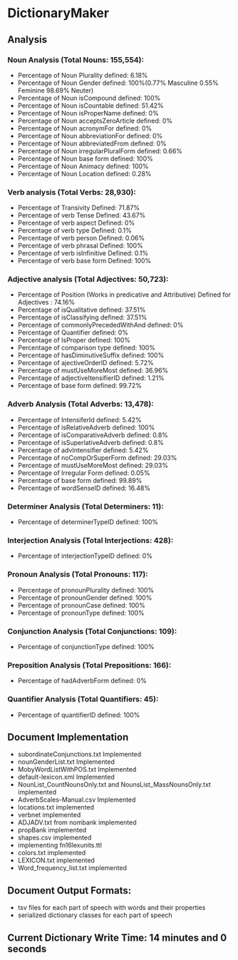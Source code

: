 # DictionaryMaker
## Analysis
### Noun Analysis (Total Nouns: 155,554):
- Percentage of Noun Plurality defined: 6.18%
- Percentage of Noun Gender defined: 100%(0.77% Masculine 0.55% Feminine 98.69% Neuter)
- Percentage of Noun isCompound defined: 100%
- Percentage of Noun isCountable defined: 51.42%
- Percentage of Noun isProperName defined: 0%
- Percentage of Noun acceptsZeroArticle defined: 0%
- Percentage of Noun acronymFor defined: 0%
- Percentage of Noun abbreviationFor defined: 0%
- Percentage of Noun abbreviatedFrom defined: 0%
- Percentage of Noun irregularPluralForm defined: 0.66%
- Percentage of Noun base form defined: 100%
- Percentage of Noun Animacy defined: 100%
- Percentage of Noun Location defined: 0.28%
### Verb analysis (Total Verbs: 28,930):
- Percentage of Transivity Defined: 71.87%
- Percentage of verb Tense Defined: 43.67%
- Percentage of verb aspect Defined: 0%
- Percentage of verb type Defined: 0.1%
- Percentage of verb person Defined: 0.06%
- Percentage of verb phrasal Defined: 100%
- Percentage of verb isInfinitive Defined: 0.1%
- Percentage of verb base form Defined: 100%
### Adjective analysis (Total Adjectives: 50,723):
- Percentage of Position (Works in predicative and Attributive) Defined for Adjectives : 74.16%
- Percentage of isQualitative defined: 37.51%
- Percentage of isClassifying defined: 37.51%
- Percentage of commonlyPrecededWithAnd defined: 0%
- Percentage of Quantifier defined: 0%
- Percentage of IsProper defined: 100%
- Percentage of comparison type defined: 100%
- Percentage of hasDiminutiveSuffix defined: 100%
- Percentage of ajectiveOrderID defined: 5.72%
- Percentage of mustUseMoreMost defined: 36.96%
- Percentage of adjectiveItensifierID defined: 1.21%
- Percentage of base form defined: 99.72%
### Adverb Analysis (Total Adverbs: 13,478): 
- Percentage of IntensiferId defined: 5.42%
- Percentage of isRelativeAdverb defined: 100%
- Percentage of isComparativeAdverb defined: 0.8%
- Percentage of isSuperlativeAdverb defined: 0.8%
- Percentage of advIntensifier defined: 5.42%
- Percentage of noCompOrSuperForm defined: 29.03%
- Percentage of mustUseMoreMost defined: 29.03%
- Percentage of Irregular Form defined: 0.05%
- Percentage of base form defined: 99.89%
- Percentage of wordSenseID defined: 16.48%
### Determiner Analysis (Total Determiners: 11): 
- Percentage of determinerTypeID defined: 100%
### Interjection Analysis (Total Interjections: 428): 
- Percentage of interjectionTypeID defined: 0%
### Pronoun Analysis (Total Pronouns: 117): 
- Percentage of pronounPlurality defined: 100%
- Percentage of pronounGender defined: 100%
- Percentage of pronounCase defined: 100%
- Percentage of pronounType defined: 100%
### Conjunction Analysis (Total Conjunctions: 109): 
- Percentage of conjunctionType defined: 100%
### Preposition Analysis (Total Prepositions: 166): 
- Percentage of hadAdverbForm defined: 0%
### Quantifier Analysis (Total Quantifiers: 45): 
- Percentage of quantifierID defined: 100%
## Document Implementation
- subordinateConjunctions.txt Implemented
- nounGenderList.txt Implemented 
- MobyWordListWithPOS.txt Implemented
- default-lexicon.xml Implemented
- NounList_CountNounsOnly.txt and NounsList_MassNounsOnly.txt implemented
- AdverbScales-Manual.csv Implemented
- locations.txt implemented
- verbnet implemented
- ADJADV.txt from nombank implemented
- propBank implemented
- shapes.csv implemented
- implementing fn16lexunits.ttl
- colors.txt implemented
- LEXICON.txt implemented
- Word_frequency_list.txt implemented
## Document Output Formats:
- tsv files for each part of speech with words and their properties
- serialized dictionary classes for each part of speech
## Current Dictionary Write Time: 14 minutes and 0 seconds
